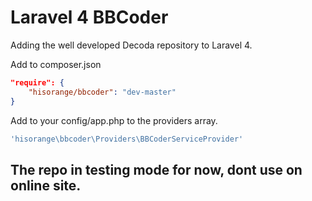 Laravel 4 BBCoder
=================

Adding the well developed Decoda repository to Laravel 4.

Add to composer.json

```json
"require": {
    "hisorange/bbcoder": "dev-master"
}
```

Add to your config/app.php to the providers array.

```php
'hisorange\bbcoder\Providers\BBCoderServiceProvider'
```

The repo in testing mode for now, dont use on online site.
----------------------------------------------------------
